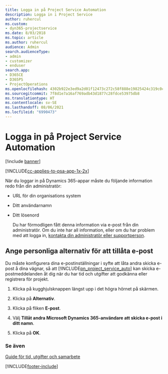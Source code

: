 ```yaml
---
title: Logga in på Project Service Automation
description: Logga in i Project Service
author: ruhercul
ms.custom:
- dyn365-projectservice
ms.date: 8/03/2018
ms.topic: article
ms.author: ruhercul
audience: Admin
search.audienceType:
- admin
- customizer
- enduser
search.app:
- D365CE
- D365PS
- ProjectOperations
ms.openlocfilehash: 4302b922e3ed9a2d01f12473c272c58f888e19825424c319c0c49b80e79a8bea
ms.sourcegitcommit: 7f8d1e7a16af769adb43d1877c28fdce53975db8
ms.translationtype: HT
ms.contentlocale: sv-SE
ms.lasthandoff: 08/06/2021
ms.locfileid: "6990473"
---
```

# <a name="sign-in-to-project-service-automation"></a>Logga in på Project Service Automation

[!include [banner](../includes/psa-now-project-operations.md)]

[!INCLUDE[cc-applies-to-psa-app-1x-2x](../includes/cc-applies-to-psa-app-1x-2x.md)]

När du loggar in på Dynamics 365-appar måste du följande information redo från din administratör:  
  
- URL för din organisations system  
  
- Ditt användarnamn  
  
- Ditt lösenord  
  
  Du har förmodligen fått denna information via e-post från din administratör. Om du inte har all information, eller om du har problem med att logga in, [kontakta din administratör eller supportperson](/dynamics365/customerengagement/on-premises/basics/find-administrator-support).  
  
## <a name="set-your-personal-options-to-allow-email"></a>Ange personliga alternativ för att tillåta e-post  
 Du måste konfigurera dina e-postinställningar i syfte att låta andra skicka e-post å dina vägnar, så att [!INCLUDE[pn_project_service_auto](../includes/pn-project-service-auto.md)] kan skicka e-postmeddelanden åt dig när du har tid och utgifter att godkänna eller registrera för projekt.  
  
1.  Klicka på kugghjulsknappen längst upp i det högra hörnet på skärmen.  
  
2.  Klicka på **Alternativ**.  
  
3.  Klicka på fliken **E-post**.  
  
4.  Välj **Tillåt andra Microsoft Dynamics 365-användare att skicka e-post i ditt namn**.  
  
5.  Klicka på **OK**.  
  
### <a name="see-also"></a>Se även  
 [Guide för tid, utgifter och samarbete](../psa/time-expense-collaboration-guide.md)


[!INCLUDE[footer-include](../includes/footer-banner.md)]